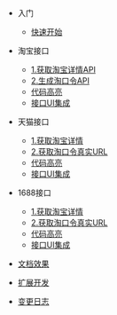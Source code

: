 - 入门

  - [快速开始](zh-cn/start/quickstart.md "快速开始")

- 淘宝接口
  - [1.获取淘宝详情API](zh-cn/taobao/taoDetail.md)
  - [2.生成淘口令API](zh-cn/taobao/passwordToUrl.md)
  - [代码高亮](zh-cn/diy/highlight.md)
  - [接口UI集成](zh-cn/diy/integrated.md)
  
- 天猫接口
  - [1.获取淘宝详情](zh-cn/taobao/taoDetail.md)
  - [2.获取淘口令真实URL](zh-cn/taobao/passwordToUrl.md)
  - [代码高亮](zh-cn/diy/highlight.md)
  - [接口UI集成](zh-cn/diy/integrated.md)
  
- 1688接口
  - [1.获取淘宝详情](zh-cn/taobao/taoDetail.md)
  - [2.获取淘口令真实URL](zh-cn/taobao/passwordToUrl.md)
  - [代码高亮](zh-cn/diy/highlight.md)
  - [接口UI集成](zh-cn/diy/integrated.md)
  
- [文档效果](docsImages.md)
- [扩展开发](expand.md)
- [变更日志](changelog.md)
